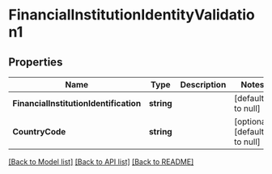 # FinancialInstitutionIdentityValidation1

## Properties
Name | Type | Description | Notes
------------ | ------------- | ------------- | -------------
**FinancialInstitutionIdentification** | **string** |  | [default to null]
**CountryCode** | **string** |  | [optional] [default to null]

[[Back to Model list]](../README.md#documentation-for-models) [[Back to API list]](../README.md#documentation-for-api-endpoints) [[Back to README]](../README.md)

